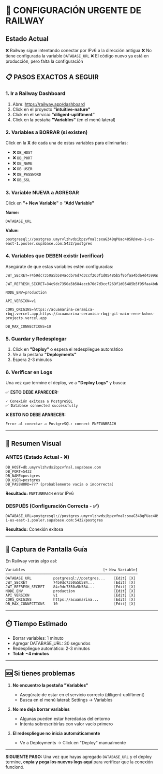# 🚨 CONFIGURACIÓN URGENTE DE RAILWAY

## Estado Actual
❌ Railway sigue intentando conectar por IPv6 a la dirección antigua
❌ No tiene configurada la variable `DATABASE_URL`
❌ El código nuevo ya está en producción, pero falta la configuración

## 📋 PASOS EXACTOS A SEGUIR

### 1. Ir a Railway Dashboard
1. Abre: https://railway.app/dashboard
2. Click en el proyecto **"intuitive-nature"**
3. Click en el servicio **"diligent-upliftment"**
4. Click en la pestaña **"Variables"** (en el menú lateral)

### 2. Variables a BORRAR (si existen)
Click en la **X** de cada una de estas variables para eliminarlas:
- ❌ `DB_HOST`
- ❌ `DB_PORT`
- ❌ `DB_NAME`
- ❌ `DB_USER`
- ❌ `DB_PASSWORD`
- ❌ `DB_SSL`

### 3. Variable NUEVA a AGREGAR

Click en **"+ New Variable"** o **"Add Variable"**

**Name:**
```
DATABASE_URL
```

**Value:**
```
postgresql://postgres.umyrvlzhvdsibpzvfnal:sxaG348qPUac48SR@aws-1-us-east-1.pooler.supabase.com:5432/postgres
```

### 4. Variables que DEBEN existir (verificar)

Asegúrate de que estas variables estén configuradas:

```
JWT_SECRET=74b9dc7350a5b584accb76d7d3ccf263f1d05485b5f95faa4bda4d4599aa08b8342439cdfe215e0b3fe81e7bcf0a7dda0169feca7c24f841948876870759852E

JWT_REFRESH_SECRET=84c9dc7350a5b584accb76d7d3ccf263f1d05485b5f95faa4bda4d4599aa08b8342439cdfe215e0b3fe81e7bcf0a7dda0169feca7c24f841948876870759852F

NODE_ENV=production

API_VERSION=v1

CORS_ORIGINS=https://acuamarina-ceramica-rbqj.vercel.app,https://acuamarina-ceramica-rbqj-git-main-rene-kuhms-projects.vercel.app

DB_MAX_CONNECTIONS=10
```

### 5. Guardar y Redesplegar

1. Click en **"Deploy"** o espera el redespliegue automático
2. Ve a la pestaña **"Deployments"**
3. Espera 2-3 minutos

### 6. Verificar en Logs

Una vez que termine el deploy, ve a **"Deploy Logs"** y busca:

✅ **ESTO DEBE APARECER:**
```
✓ Conexión exitosa a PostgreSQL
✅ Database connected successfully
```

❌ **ESTO NO DEBE APARECER:**
```
Error al conectar a PostgreSQL: connect ENETUNREACH
```

---

## 🎯 Resumen Visual

### ANTES (Estado Actual - ❌)
```
DB_HOST=db.umyrvlzhvdsibpzvfnal.supabase.com
DB_PORT=5432
DB_NAME=postgres
DB_USER=postgres
DB_PASSWORD=??? (probablemente vacía o incorrecta)
```
**Resultado:** `ENETUNREACH` error IPv6

### DESPUÉS (Configuración Correcta - ✅)
```
DATABASE_URL=postgresql://postgres.umyrvlzhvdsibpzvfnal:sxaG348qPUac48SR@aws-1-us-east-1.pooler.supabase.com:5432/postgres
```
**Resultado:** Conexión exitosa

---

## 📸 Captura de Pantalla Guía

En Railway verás algo así:

```
Variables                                    [+ New Variable]
─────────────────────────────────────────────────────────────
DATABASE_URL          postgresql://postgres...    [Edit] [X]
JWT_SECRET            74b9dc7350a5b584...         [Edit] [X]
JWT_REFRESH_SECRET    84c9dc7350a5b584...         [Edit] [X]
NODE_ENV              production                  [Edit] [X]
API_VERSION           v1                          [Edit] [X]
CORS_ORIGINS          https://acuamarina...       [Edit] [X]
DB_MAX_CONNECTIONS    10                          [Edit] [X]
```

---

## ⏱️ Tiempo Estimado
- Borrar variables: 1 minuto
- Agregar DATABASE_URL: 30 segundos
- Redespliegue automático: 2-3 minutos
- **Total: ~4 minutos**

---

## 🆘 Si tienes problemas

1. **No encuentro la pestaña "Variables"**
   - Asegúrate de estar en el servicio correcto (diligent-upliftment)
   - Busca en el menú lateral: Settings → Variables

2. **No me deja borrar variables**
   - Algunas pueden estar heredadas del entorno
   - Intenta sobrescribirlas con valor vacío primero

3. **El redespliegue no inicia automáticamente**
   - Ve a Deployments → Click en "Deploy" manualmente

---

**SIGUIENTE PASO:** Una vez que hayas agregado `DATABASE_URL` y el deploy termine, **copia y pega los nuevos logs aquí** para verificar que la conexión funcionó.
